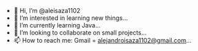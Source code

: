 - 👋 Hi, I’m @aleisaza1102
- 👀 I’m interested in learning new things...
- 🌱 I’m currently learning Java...
- 💞️ I’m looking to collaborate on small projects...
- 📫 How to reach me: Gmail = alejandroisaza1102@gmail.com...

<!---
aleisaza1102/aleisaza1102 is a ✨ special ✨ repository because its `README.md` (this file) appears on your GitHub profile.
You can click the Preview link to take a look at your changes.
--->


